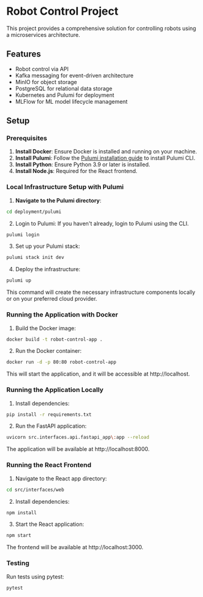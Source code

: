 # Robot Control Project

This project provides a comprehensive solution for controlling robots using a microservices architecture.

## Features

- Robot control via API
- Kafka messaging for event-driven architecture
- MinIO for object storage
- PostgreSQL for relational data storage
- Kubernetes and Pulumi for deployment
- MLFlow for ML model lifecycle management

## Setup

### Prerequisites

1. **Install Docker**: Ensure Docker is installed and running on your machine.
2. **Install Pulumi**: Follow the [Pulumi installation guide](https://www.pulumi.com/docs/get-started/install/) to install Pulumi CLI.
3. **Install Python**: Ensure Python 3.9 or later is installed.
4. **Install Node.js**: Required for the React frontend.

### Local Infrastructure Setup with Pulumi

1. **Navigate to the Pulumi directory**:
```bash
cd deployment/pulumi
```

2. Login to Pulumi: If you haven't already, login to Pulumi using the CLI.

```bash
pulumi login
```

3. Set up your Pulumi stack:

```bash
pulumi stack init dev
```

4. Deploy the infrastructure:

```bash
pulumi up
```

This command will create the necessary infrastructure components locally or on your preferred cloud provider.

### Running the Application with Docker
1. Build the Docker image:

```bash
docker build -t robot-control-app .
```

2. Run the Docker container:

```bash
docker run -d -p 80:80 robot-control-app
```

This will start the application, and it will be accessible at http://localhost.

### Running the Application Locally
1. Install dependencies:

```bash
pip install -r requirements.txt
```

2. Run the FastAPI application:

```bash
uvicorn src.interfaces.api.fastapi_app\:app --reload
```

The application will be available at http://localhost:8000.

### Running the React Frontend
1. Navigate to the React app directory:

```bash
cd src/interfaces/web
```

2. Install dependencies:

```bash
npm install
```

3. Start the React application:

```bash
npm start
```

The frontend will be available at http://localhost:3000.

### Testing
Run tests using pytest:

```bash
pytest
```